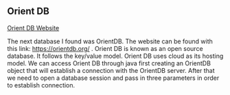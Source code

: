 ## Orient DB
[Orient DB Website](https://orientdb.org/)

The next database I found was OrientDB. 
The website can be found with this link: https://orientdb.org/ .
Orient DB is known as an open source database. 
It follows the key/value model. 
Orient DB uses cloud as its hosting model. 
We can access Orient DB through java first creating an OrientDB  object that will establish a connection with the OrientDB server. 
After that we need to open a database session and pass in three parameters in order to establish connection.
